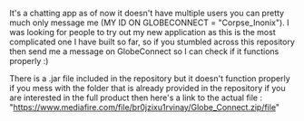 It's a chatting app as of now it doesn't have multiple users you can pretty much only message me (MY ID ON GLOBECONNECT = "Corpse_Inonix"). I was looking for people to
try out my new application as this is the most complicated one I have built so far, so if you stumbled across this repository then send me a message on GlobeConnect so
I can check if it functions properly :)

There is a .jar file included in the repository but it doesn't function properly if you mess with the folder that is already provided in the repository if you are
interested in the full product then here's a link to the actual file : "https://www.mediafire.com/file/br0jzixu1rvinay/Globe_Connect.zip/file"
